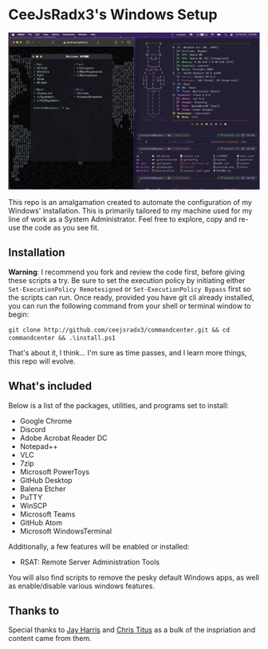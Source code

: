 # CeeJsRadx3's Windows Setup

![windows preview](https://raw.githubusercontent.com/ceejsradx3/dotfiles/master/preview.png)

This repo is an amalgamation created to automate the configuration of my Windows' installation. This is primarily tailored to my machine used for my line of work as a System Administrator. Feel free to explore, copy and re-use the code as you see fit.

## Installation

**Warning**: I recommend you fork and review the code first, before giving these scripts
a try. Be sure to set the execution policy by initiating either `Set-ExecutionPolicy Remotesigned` or `Set-ExecutionPolicy Bypass` first so the scripts can run. Once ready, provided you have git cli already installed, you can run the following command from your shell or terminal window to begin:

    git clone http://github.com/ceejsradx3/commandcenter.git && cd commandcenter && .\install.ps1

That's about it, I think... I'm sure as time passes, and I learn more things, this repo will evolve.

## What's included

Below is a list of the packages, utilities, and programs set to install:

- Google Chrome
- Discord
- Adobe Acrobat Reader DC
- Notepad++
- VLC
- 7zip
- Microsoft PowerToys
- GitHub Desktop
- Balena Etcher
- PuTTY
- WinSCP
- Microsoft Teams
- GitHub Atom
- Microsoft WindowsTerminal

Additionally, a few features will be enabled or installed:
- RSAT: Remote Server Administration Tools

You will also find scripts to remove the pesky default Windows apps, as well as enable/disable various windows features.

## Thanks to
Special thanks to [Jay Harris](https://github.com/jayharris/dotfiles-windows) and [Chris Titus](https://github.com/ChrisTitusTech/win10script) as a bulk of the inspriation and content came from them.
